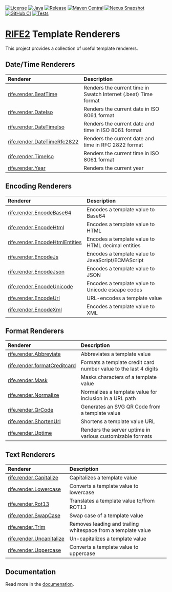 [![License](https://img.shields.io/badge/license-Apache%20License%202.0-blue.svg)](https://opensource.org/licenses/Apache-2.0)
[![Java](https://img.shields.io/badge/java-17%2B-blue)](https://www.oracle.com/java/technologies/javase/jdk17-archive-downloads.html)
[![Release](https://img.shields.io/github/release/rife2-template-renderers/rife2.svg)](https://github.com/rife2/rife2-template-renderers/releases/latest)
[![Maven Central](https://maven-badges.herokuapp.com/maven-central/com.uwyn.rife2/rife2-renderers/badge.svg?color=blue)](https://maven-badges.herokuapp.com/maven-central/com.uwyn.rife2/rife2-renderers)
[![Nexus Snapshot](https://img.shields.io/nexus/s/com.uwyn.rife2/rife2-renderers?server=https%3A%2F%2Fs01.oss.sonatype.org%2F)](https://s01.oss.sonatype.org/content/repositories/snapshots/com/uwyn/rife2/rife2-renderers/)
[![GitHub CI](https://github.com/rife2/rife2-template-renderers/actions/workflows/gradle.yml/badge.svg)](https://github.com/rife2/rife2-template-renderers/actions/workflows/gradle.yml)
[![Tests](https://rife2.com/tests-badge/badge/com.uwyn.rife2/rife2-renderers)](https://github.com/rife2/rife2-template-renderers/actions/workflows/gradle.yml)

# [RIFE2](https://rife2.com/) Template Renderers

This project provides a collection of useful template renderers.

## Date/Time Renderers

| Renderer                                                                                                          | Description                                                     |
|:------------------------------------------------------------------------------------------------------------------|:----------------------------------------------------------------|
| [rife.render.BeatTime](https://github.com/rife2/rife2-template-renderers/wiki/rife.render.BeatTime)               | Renders the current time in Swatch Internet (.beat) Time format |
| [rife.render.DateIso](https://github.com/rife2/rife2-template-renderers/wiki/rife.render.DateIso)                 | Renders the current date in ISO 8061 format                     |
| [rife.render.DateTimeIso](https://github.com/rife2/rife2-template-renderers/wiki/rife.render.DateTimeIso)         | Renders the current date and time in ISO 8061 format            |
| [rife.render.DateTimeRfc2822](https://github.com/rife2/rife2-template-renderers/wiki/rife.render.DateTimeRfc2822) | Renders the current date and time in RFC 2822 format            |
| [rife.render.TimeIso](https://github.com/rife2/rife2-template-renderers/wiki/rife.render.TimeIso)                 | Renders the current time in ISO 8061 format                     |
| [rife.render.Year](https://github.com/rife2/rife2-template-renderers/wiki/rife.rennder.Year)                      | Renders the current year                                        |

## Encoding Renderers

| Renderer                                                                                                      | Description                                             |
|:--------------------------------------------------------------------------------------------------------------|:--------------------------------------------------------|
| [rife.render.EncodeBase64](https://github.com/rife2/rife2-template-renderers/wiki/rife.render.EncodeBase64)   | Encodes a template value to Base64                      |
| [rife.render.EncodeHtml](https://github.com/rife2/rife2-template-renderers/wiki/rife.render.EncodeHtml)       | Encodes a template value to HTML                        |
| [rife.render.EncodeHtmlEntities](https://github.com/rife2/rife2-template-renderers/wiki/rife.render.EncodeHtmlEntities)                                                                            | Encodes a template value to HTML decimal entities       |
| [rife.render.EncodeJs](https://github.com/rife2/rife2-template-renderers/wiki/rife.render.EncodeJs)           | Encodes a template value to JavaScript/ECMAScript       |
| [rife.render.EncodeJson](https://github.com/rife2/rife2-template-renderers/wiki/rife.render.EncodeJson)       | Encodes a template value to JSON                        |
| [rife.render.EncodeUnicode](https://github.com/rife2/rife2-template-renderers/wiki/rife.render.EncodeUnicode) | Encodes a template value to Unicode escape codes        |
| [rife.render.EncodeUrl](https://github.com/rife2/rife2-template-renderers/wiki/rife.render.EncodeUrl)         | URL-encodes a template value                            |
| [rife.render.EncodeXml](https://github.com/rife2/rife2-template-renderers/wiki/rife.render.EncodeXml)         | Encodes a template value to XML                         |

## Format Renderers

| Renderer                                                                                                            | Description                                                      |
|:--------------------------------------------------------------------------------------------------------------------|:-----------------------------------------------------------------|
| [rife.render.Abbreviate](https://github.com/rife2/rife2-template-renderers/wiki/rife.render.Abbreviate)             | Abbreviates a template value                                     |
| [rife.render.formatCreditcard](https://github.com/rife2/rife2-template-renderers/wiki/rife.render.FormatCreditCard) | Formats a template credit card number value to the last 4 digits |
| [rife.render.Mask](https://github.com/rife2/rife2-template-renderers/wiki/rife.render.Mask)                         | Masks characters of a template value                             |
| [rife.render.Normalize](https://github.com/rife2/rife2-template-renderers/wiki/rife.render.Normalize)               | Normalizes a template value for inclusion in a URL path          |
| [rife.render.QrCode](https://github.com/rife2/rife2-template-renderers/wiki/rife.render.QrCode)                     | Generates an SVG QR Code from a template value                   |
| [rife.render.ShortenUrl](https://github.com/rife2/rife2-template-renderers/wiki/rife.render.ShortenUrl)             | Shortens a template value URL                                    |
| [rife.render.Uptime](https://github.com/rife2/rife2-template-renderers/wiki/rife.render.Uptime)                     | Renders the server uptime in various customizable formats        |


## Text Renderers

| Renderer                                                                                                    | Description                                                   |
|:------------------------------------------------------------------------------------------------------------|:--------------------------------------------------------------|
| [rife.render.Capitalize](https://github.com/rife2/rife2-template-renderers/wiki/rife.render.Capitalize)     | Capitalizes a template value                                  |
| [rife.render.Lowercase](https://github.com/rife2/rife2-template-renderers/wiki/rife.render.Lowercase)       | Converts a template value to lowercase                        |
| [rife.render.Rot13](https://github.com/rife2/rife2-template-renderers/wiki/rife.render.Rot13)               | Translates a template value to/from ROT13                     |
| [rife.render.SwapCase](https://github.com/rife2/rife2-template-renderers/wiki/rife.render.SwapCase)         | Swap case of a template value                                 |
| [rife.render.Trim](https://github.com/rife2/rife2-template-renderers/wiki/rife.render.Trim)                 | Removes leading and trailing whitespace from a template value |
| [rife.render.Uncapitalize](https://github.com/rife2/rife2-template-renderers/wiki/rife.render.Uncapitalize) | Un-capitalizes a template value                               |
| [rife.render.Uppercase](https://github.com/rife2/rife2-template-renderers/wiki/rife.render.Uppercase)       | Converts a template value to uppercase                        |

## Documentation

Read more in the [documenation](https://github.com/rife2/rife2-template-renderers/wiki).
